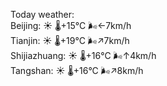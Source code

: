 Today weather:  
Beijing: ☀️   🌡️+15°C 🌬️←7km/h  
Tianjin: ☀️   🌡️+19°C 🌬️↗7km/h  
Shijiazhuang: ☀️   🌡️+16°C 🌬️↑4km/h  
Tangshan: ☀️   🌡️+16°C 🌬️↗8km/h  
